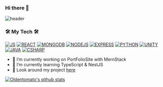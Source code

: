 ### Hi there 👋   


![header](https://capsule-render.vercel.app/api?type=waving&text=OLDENTOMATO&height=300&fontSize=70&color=timeGradient&section=header&textBg=true&animation=fadeIn)
### 🛠️ My Tech 🛠️  
[![JS](https://img.shields.io/badge/JavaScript-F7DF1E?style=flat-square&logo=JavaScript&logoColor=black)](github.com/Oldentomato/TODO-List)
[![REACT](https://img.shields.io/badge/React-61DAFB?style=flat-square&logo=React&logoColor=black)](github.com/Oldentomato/TODO-List)
[![MONGODB](https://img.shields.io/badge/MongoDB-47A248?style=flat-square&logo=MongoDB&logoColor=black)](github.com/Oldentomato/TODO-List)
[![NODEJS](https://img.shields.io/badge/NodeJS-339933?style=flat-square&logo=Node.js&logoColor=black)](github.com/Oldentomato/TODO-List)
[![EXPRESS](https://img.shields.io/badge/Express-000000?style=flat-square&logo=Express&logoColor=white)](github.com/Oldentomato/TODO-List)
[![PYTHON](https://img.shields.io/badge/Python-3776AB?style=flat-square&logo=Python&logoColor=black)](github.com/Oldentomato/TODO-List)
[![UNITY](https://img.shields.io/badge/Unity-000000?style=flat-square&logo=Unity&logoColor=white)](github.com/Oldentomato/TODO-List)
[![JAVA](https://img.shields.io/badge/Java-007396?style=flat-square&logo=Java&logoColor=black)](github.com/Oldentomato/TODO-List)
[![CSHARP](https://img.shields.io/badge/CSharp-239128?style=flat-square&logo=CSharp&logoColor=black)](github.com/Oldentomato/TODO-List)


- 🔭 I’m currently working on PortFolioSite with MernStack
- 🌱 I’m currently learning TypeScript & NestJS
- 💬 Look around my project [here](http://polaroid.kro.kr)

[![Oldentomato's github stats](https://github-readme-stats.vercel.app/api?username=Oldentomato&theme=outrun&show_icons=true)](https://github.com/anuraghazra/github-readme-stats)



